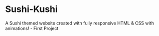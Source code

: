 # Sushi-Kushi
A Sushi themed website created with fully responsive HTML &amp; CSS with animations! - First Project
